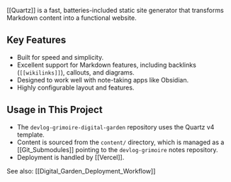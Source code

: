[[Quartz]] is a fast, batteries-included static site generator that transforms Markdown content into a functional website.

## Key Features

*   Built for speed and simplicity.
*   Excellent support for Markdown features, including backlinks (`[[wikilinks]]`), callouts, and diagrams.
*   Designed to work well with note-taking apps like Obsidian.
*   Highly configurable layout and features.

## Usage in This Project

*   The `devlog-grimoire-digital-garden` repository uses the Quartz v4 template.
*   Content is sourced from the `content/` directory, which is managed as a [[Git_Submodules]] pointing to the `devlog-grimoire` notes repository.
*   Deployment is handled by [[Vercel]].

See also: [[Digital_Garden_Deployment_Workflow]]

